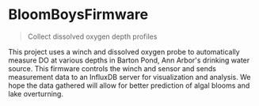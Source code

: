 # BloomBoysFirmware
> Collect dissolved oxygen depth profiles

This project uses a winch and dissolved oxygen probe to automatically measure DO at various depths in Barton Pond, Ann Arbor's drinking water source. This firmware controls the winch and sensor and sends measurement data to an InfluxDB server for visualization and analysis. We hope the data gathered will allow for better prediction of algal blooms and lake overturning.
